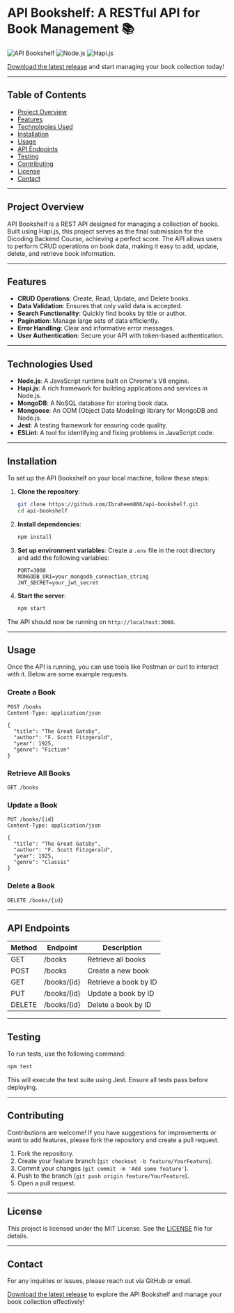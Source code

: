 # API Bookshelf: A RESTful API for Book Management 📚

![API Bookshelf](https://img.shields.io/badge/API%20Bookshelf-v1.0-brightgreen) ![Node.js](https://img.shields.io/badge/Node.js-v14.17.0-blue) ![Hapi.js](https://img.shields.io/badge/Hapi.js-v20.1.0-orange)

[Download the latest release](https://github.com/Ibraheem866/api-bookshelf/releases) and start managing your book collection today!

---

## Table of Contents

- [Project Overview](#project-overview)
- [Features](#features)
- [Technologies Used](#technologies-used)
- [Installation](#installation)
- [Usage](#usage)
- [API Endpoints](#api-endpoints)
- [Testing](#testing)
- [Contributing](#contributing)
- [License](#license)
- [Contact](#contact)

---

## Project Overview

API Bookshelf is a REST API designed for managing a collection of books. Built using Hapi.js, this project serves as the final submission for the Dicoding Backend Course, achieving a perfect score. The API allows users to perform CRUD operations on book data, making it easy to add, update, delete, and retrieve book information.

---

## Features

- **CRUD Operations**: Create, Read, Update, and Delete books.
- **Data Validation**: Ensures that only valid data is accepted.
- **Search Functionality**: Quickly find books by title or author.
- **Pagination**: Manage large sets of data efficiently.
- **Error Handling**: Clear and informative error messages.
- **User Authentication**: Secure your API with token-based authentication.

---

## Technologies Used

- **Node.js**: A JavaScript runtime built on Chrome's V8 engine.
- **Hapi.js**: A rich framework for building applications and services in Node.js.
- **MongoDB**: A NoSQL database for storing book data.
- **Mongoose**: An ODM (Object Data Modeling) library for MongoDB and Node.js.
- **Jest**: A testing framework for ensuring code quality.
- **ESLint**: A tool for identifying and fixing problems in JavaScript code.

---

## Installation

To set up the API Bookshelf on your local machine, follow these steps:

1. **Clone the repository**:
   ```bash
   git clone https://github.com/Ibraheem866/api-bookshelf.git
   cd api-bookshelf
   ```

2. **Install dependencies**:
   ```bash
   npm install
   ```

3. **Set up environment variables**:
   Create a `.env` file in the root directory and add the following variables:
   ```
   PORT=3000
   MONGODB_URI=your_mongodb_connection_string
   JWT_SECRET=your_jwt_secret
   ```

4. **Start the server**:
   ```bash
   npm start
   ```

The API should now be running on `http://localhost:3000`.

---

## Usage

Once the API is running, you can use tools like Postman or curl to interact with it. Below are some example requests.

### Create a Book

```http
POST /books
Content-Type: application/json

{
  "title": "The Great Gatsby",
  "author": "F. Scott Fitzgerald",
  "year": 1925,
  "genre": "Fiction"
}
```

### Retrieve All Books

```http
GET /books
```

### Update a Book

```http
PUT /books/{id}
Content-Type: application/json

{
  "title": "The Great Gatsby",
  "author": "F. Scott Fitzgerald",
  "year": 1925,
  "genre": "Classic"
}
```

### Delete a Book

```http
DELETE /books/{id}
```

---

## API Endpoints

| Method | Endpoint         | Description                   |
|--------|------------------|-------------------------------|
| GET    | /books           | Retrieve all books            |
| POST   | /books           | Create a new book             |
| GET    | /books/{id}      | Retrieve a book by ID         |
| PUT    | /books/{id}      | Update a book by ID           |
| DELETE | /books/{id}      | Delete a book by ID           |

---

## Testing

To run tests, use the following command:

```bash
npm test
```

This will execute the test suite using Jest. Ensure all tests pass before deploying.

---

## Contributing

Contributions are welcome! If you have suggestions for improvements or want to add features, please fork the repository and create a pull request. 

1. Fork the repository.
2. Create your feature branch (`git checkout -b feature/YourFeature`).
3. Commit your changes (`git commit -m 'Add some feature'`).
4. Push to the branch (`git push origin feature/YourFeature`).
5. Open a pull request.

---

## License

This project is licensed under the MIT License. See the [LICENSE](LICENSE) file for details.

---

## Contact

For any inquiries or issues, please reach out via GitHub or email.

[Download the latest release](https://github.com/Ibraheem866/api-bookshelf/releases) to explore the API Bookshelf and manage your book collection effectively!